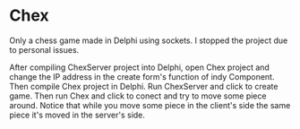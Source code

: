 # Chex
Only a chess game made in Delphi using sockets. I stopped the project due to personal issues.

After compiling ChexServer project into Delphi, open Chex project and change the IP address in 
the create form's function of indy Component. Then compile Chex project in Delphi. 
Run ChexServer and click to create game. Then run Chex and click to conect and try to move some 
piece around. Notice that while you move some piece in the client's side the same piece it's moved
in the server's side. 



 
